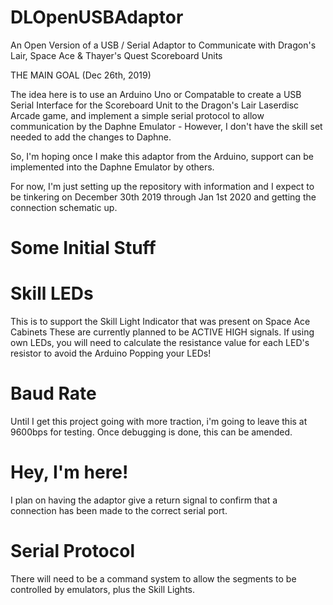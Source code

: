 # DLOpenUSBAdaptor
An Open Version of a USB / Serial Adaptor to Communicate with Dragon's Lair, Space Ace &amp; Thayer's Quest Scoreboard Units

THE MAIN GOAL (Dec 26th, 2019)

The idea here is to use an Arduino Uno or Compatable to create a USB Serial Interface for the Scoreboard Unit to the Dragon's Lair Laserdisc Arcade game, and implement a simple serial protocol to allow communication by the Daphne Emulator - However, I don't have the skill set needed to add the changes to Daphne. 

So, I'm hoping once I make this adaptor from the Arduino, support can be implemented into the Daphne Emulator by others.

For now, I'm just setting up the repository with information and I expect to be tinkering on December 30th 2019 through Jan 1st 2020 and getting the connection schematic up.


# Some Initial Stuff

# Skill LEDs
This is to support the Skill Light Indicator that was present on Space Ace Cabinets
These are currently planned to be ACTIVE HIGH signals. If using own LEDs, you will need to calculate the resistance value for each LED's resistor to avoid the Arduino Popping your LEDs!

# Baud Rate
Until I get this project going with more traction, i'm going to leave this at 9600bps for testing. Once debugging is done, this can be amended.

# Hey, I'm here!
I plan on having the adaptor give a return signal to confirm that a connection has been made to the correct serial port. 

# Serial Protocol
There will need to be a command system to allow the segments to be controlled by emulators, plus the Skill Lights.
